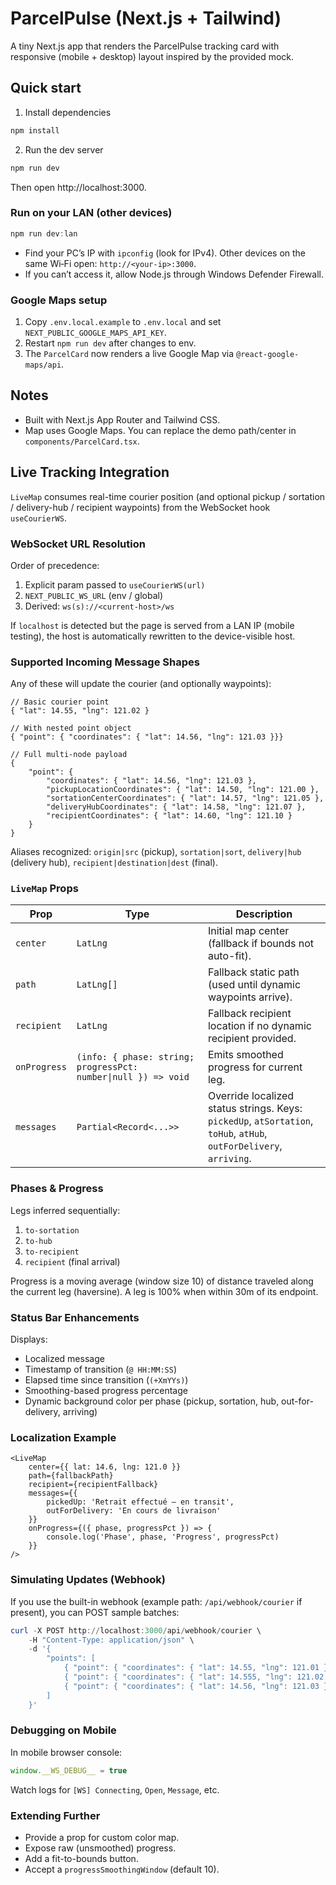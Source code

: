 # ParcelPulse (Next.js + Tailwind)

A tiny Next.js app that renders the ParcelPulse tracking card with responsive (mobile + desktop) layout inspired by the provided mock.

## Quick start

1. Install dependencies

```powershell
npm install
```

2. Run the dev server

```powershell
npm run dev
```

Then open http://localhost:3000.

### Run on your LAN (other devices)

```powershell
npm run dev:lan
```

- Find your PC’s IP with `ipconfig` (look for IPv4). Other devices on the same Wi‑Fi open: `http://<your-ip>:3000`.
- If you can’t access it, allow Node.js through Windows Defender Firewall.

### Google Maps setup

1. Copy `.env.local.example` to `.env.local` and set `NEXT_PUBLIC_GOOGLE_MAPS_API_KEY`.
2. Restart `npm run dev` after changes to env.
3. The `ParcelCard` now renders a live Google Map via `@react-google-maps/api`.

## Notes
- Built with Next.js App Router and Tailwind CSS.
- Map uses Google Maps. You can replace the demo path/center in `components/ParcelCard.tsx`.

## Live Tracking Integration

`LiveMap` consumes real-time courier position (and optional pickup / sortation / delivery-hub / recipient waypoints) from the WebSocket hook `useCourierWS`.

### WebSocket URL Resolution
Order of precedence:
1. Explicit param passed to `useCourierWS(url)`
2. `NEXT_PUBLIC_WS_URL` (env / global)
3. Derived: `ws(s)://<current-host>/ws`

If `localhost` is detected but the page is served from a LAN IP (mobile testing), the host is automatically rewritten to the device-visible host.

### Supported Incoming Message Shapes
Any of these will update the courier (and optionally waypoints):
```jsonc
// Basic courier point
{ "lat": 14.55, "lng": 121.02 }

// With nested point object
{ "point": { "coordinates": { "lat": 14.56, "lng": 121.03 }}}

// Full multi-node payload
{
	"point": {
		"coordinates": { "lat": 14.56, "lng": 121.03 },
		"pickupLocationCoordinates": { "lat": 14.50, "lng": 121.00 },
		"sortationCenterCoordinates": { "lat": 14.57, "lng": 121.05 },
		"deliveryHubCoordinates": { "lat": 14.58, "lng": 121.07 },
		"recipientCoordinates": { "lat": 14.60, "lng": 121.10 }
	}
}
```
Aliases recognized: `origin|src` (pickup), `sortation|sort`, `delivery|hub` (delivery hub), `recipient|destination|dest` (final).

### `LiveMap` Props
| Prop | Type | Description |
|------|------|-------------|
| `center` | `LatLng` | Initial map center (fallback if bounds not auto-fit). |
| `path` | `LatLng[]` | Fallback static path (used until dynamic waypoints arrive). |
| `recipient` | `LatLng` | Fallback recipient location if no dynamic recipient provided. |
| `onProgress` | `(info: { phase: string; progressPct: number\|null }) => void` | Emits smoothed progress for current leg. |
| `messages` | `Partial<Record<...>>` | Override localized status strings. Keys: `pickedUp`, `atSortation`, `toHub`, `atHub`, `outForDelivery`, `arriving`. |

### Phases & Progress
Legs inferred sequentially:
1. `to-sortation`
2. `to-hub`
3. `to-recipient`
4. `recipient` (final arrival)

Progress is a moving average (window size 10) of distance traveled along the current leg (haversine). A leg is 100% when within 30m of its endpoint.

### Status Bar Enhancements
Displays:
- Localized message
- Timestamp of transition (`@ HH:MM:SS`)
- Elapsed time since transition (`(+XmYYs)`)
- Smoothing-based progress percentage
- Dynamic background color per phase (pickup, sortation, hub, out-for-delivery, arriving)

### Localization Example
```tsx
<LiveMap
	center={{ lat: 14.6, lng: 121.0 }}
	path={fallbackPath}
	recipient={recipientFallback}
	messages={{
		pickedUp: 'Retrait effectué – en transit',
		outForDelivery: 'En cours de livraison'
	}}
	onProgress={({ phase, progressPct }) => {
		console.log('Phase', phase, 'Progress', progressPct)
	}}
/> 
```

### Simulating Updates (Webhook)
If you use the built-in webhook (example path: `/api/webhook/courier` if present), you can POST sample batches:
```powershell
curl -X POST http://localhost:3000/api/webhook/courier \ 
	-H "Content-Type: application/json" \ 
	-d '{
		"points": [
			{ "point": { "coordinates": { "lat": 14.55, "lng": 121.01 } } },
			{ "point": { "coordinates": { "lat": 14.555, "lng": 121.02 } } },
			{ "point": { "coordinates": { "lat": 14.56, "lng": 121.03 }, "sortationCenterCoordinates": { "lat": 14.57, "lng": 121.05 } } }
		]
	}'
```

### Debugging on Mobile
In mobile browser console:
```js
window.__WS_DEBUG__ = true
```
Watch logs for `[WS] Connecting`, `Open`, `Message`, etc.

### Extending Further
- Provide a prop for custom color map.
- Expose raw (unsmoothed) progress.
- Add a fit-to-bounds button.
- Accept a `progressSmoothingWindow` (default 10).

